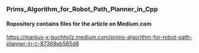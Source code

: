 ### Prims_Algorithm_for_Robot_Path_Planner_in_Cpp

#### Ropository contains files for the article on Medium.com
https://markus-x-buchholz.medium.com/prims-algorithm-for-robot-path-planner-in-c-87369ab565d6
